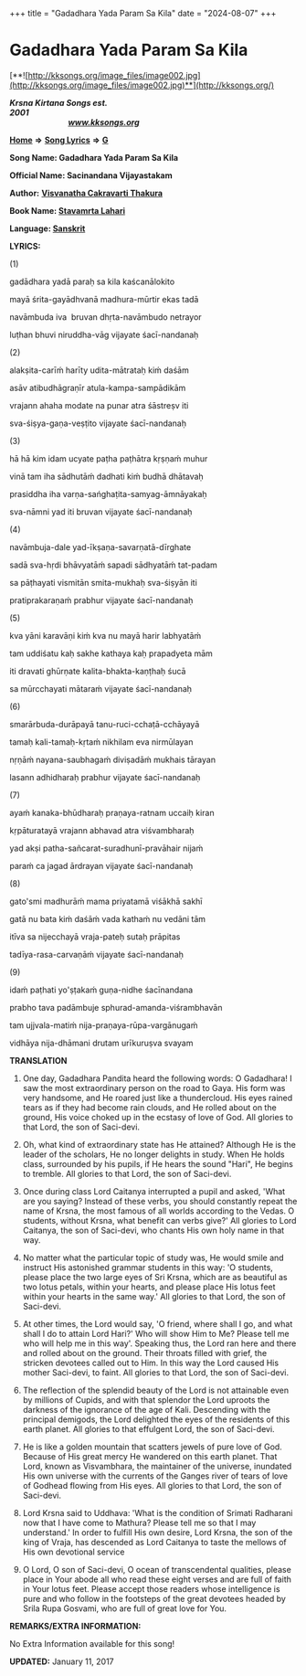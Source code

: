 +++
title = "Gadadhara Yada Param Sa Kila"
date = "2024-08-07"
+++

# Gadadhara Yada Param Sa Kila
[**![http://kksongs.org/image_files/image002.jpg](http://kksongs.org/image_files/image002.jpg)**](http://kksongs.org/)

**_Krsna Kirtana Songs est. 2001_**                                                                                                                                                 **_www.kksongs.org_**

**[Home](http://kksongs.org/)** **⇒** **[Song Lyrics](http://kksongs.org/lyrics.html)** **⇒** **[G](http://kksongs.org/songs/song_g.html)**

**Song Name: Gadadhara Yada Param Sa Kila**

**Official Name: Sacinandana Vijayastakam**

**Author:** [**Visvanatha Cakravarti Thakura**](http://kksongs.org/authors/list/vct.html)

**Book Name: [Stavamrta Lahari](http://kksongs.org/authors/literature/stavamrta_lahari.html)**

**Language: [Sanskrit](http://kksongs.org/language/list/sanskrit.html)**

**LYRICS:**

(1)

gadādhara yadā paraḥ sa kila kaścanālokito

mayā śrita-gayādhvanā madhura-mūrtir ekas tadā

navāmbuda iva  bruvan dhṛta-navāmbudo netrayor

luṭhan bhuvi niruddha-vāg vijayate śacī-nandanaḥ

(2)

alakṣita-carīḿ harīty udita-mātrataḥ kiḿ daśām

asāv atibudhāgraṇīr atula-kampa-sampādikām

vrajann ahaha modate na punar atra śāstreṣv iti

sva-śiṣya-gaṇa-veṣṭito vijayate śacī-nandanaḥ

(3)

hā hā kim idam ucyate paṭha paṭhātra kṛṣṇaḿ muhur

vinā tam iha sādhutāḿ dadhati kiḿ budhā dhātavaḥ

prasiddha iha varṇa-sańghaṭita-samyag-āmnāyakaḥ

sva-nāmni yad iti bruvan vijayate śacī-nandanaḥ

(4)

navāmbuja-dale yad-īkṣaṇa-savarṇatā-dīrghate

sadā sva-hṛdi bhāvyatāḿ sapadi sādhyatāḿ tat-padam

sa pāṭhayati vismitān smita-mukhaḥ sva-śiṣyān iti

pratiprakaraṇaḿ prabhur vijayate śacī-nandanaḥ

(5)

kva yāni karavāṇi kiḿ kva nu mayā harir labhyatāḿ

tam uddiśatu kaḥ sakhe kathaya kaḥ prapadyeta mām

iti dravati ghūrṇate kalita-bhakta-kaṇṭhaḥ śucā

sa mūrcchayati mātaraḿ vijayate śacī-nandanaḥ

(6)

smarārbuda-durāpayā tanu-ruci-cchaṭā-cchāyayā

tamaḥ kali-tamaḥ-kṛtaḿ nikhilam eva nirmūlayan

nṛṇāḿ nayana-saubhagaḿ diviṣadāḿ mukhais tārayan

lasann adhidharaḥ prabhur vijayate śacī-nandanaḥ

(7)

ayaḿ kanaka-bhūdharaḥ praṇaya-ratnam uccaiḥ kiran

kṛpāturatayā vrajann abhavad atra viśvambharaḥ

yad akṣi patha-sañcarat-suradhunī-pravāhair nijaḿ

paraḿ ca jagad ārdrayan vijayate śacī-nandanaḥ

(8)

gato'smi madhurāḿ mama priyatamā viśākhā sakhī

gatā nu bata kiḿ daśāḿ vada kathaḿ nu vedāni tām

itīva sa nijecchayā vraja-pateḥ sutaḥ prāpitas

tadīya-rasa-carvaṇāḿ vijayate śacī-nandanaḥ

(9)

idaḿ paṭhati yo'ṣṭakaḿ guṇa-nidhe śacīnandana

prabho tava padāmbuje sphurad-amanda-viśrambhavān

tam ujjvala-matiḿ nija-praṇaya-rūpa-vargānugaḿ

vidhāya nija-dhāmani drutam urīkuruṣva svayam

**TRANSLATION**

1) One day, Gadadhara Pandita heard the following words: O Gadadhara! I saw the most extraordinary person on the road to Gaya. His form was very handsome, and He roared just like a thundercloud. His eyes rained tears as if they had become rain clouds, and He rolled about on the ground, His voice choked up in the ecstasy of love of God. All glories to that Lord, the son of Saci-devi.

2) Oh, what kind of extraordinary state has He attained? Although He is the leader of the scholars, He no longer delights in study. When He holds class, surrounded by his pupils, if He hears the sound "Hari", He begins to tremble. All glories to that Lord, the son of Saci-devi.

3) Once during class Lord Caitanya interrupted a pupil and asked, 'What are you saying? Instead of these verbs, you should constantly repeat the name of Krsna, the most famous of all worlds according to the Vedas. O students, without Krsna, what benefit can verbs give?' All glories to Lord Caitanya, the son of Saci-devi, who chants His own holy name in that way.

4) No matter what the particular topic of study was, He would smile and instruct His astonished grammar students in this way: 'O students, please place the two large eyes of Sri Krsna, which are as beautiful as two lotus petals, within your hearts, and please place His lotus feet within your hearts in the same way.' All glories to that Lord, the son of Saci-devi.

5) At other times, the Lord would say, 'O friend, where shall I go, and what shall I do to attain Lord Hari?' Who will show Him to Me? Please tell me who will help me in this way'. Speaking thus, the Lord ran here and there and rolled about on the ground. Their throats filled with grief, the stricken devotees called out to Him. In this way the Lord caused His mother Saci-devi, to faint. All glories to that Lord, the son of Saci-devi.

6) The reflection of the splendid beauty of the Lord is not attainable even by millions of Cupids, and with that splendor the Lord uproots the darkness of the ignorance of the age of Kali. Descending with the principal demigods, the Lord delighted the eyes of the residents of this earth planet. All glories to that effulgent Lord, the son of Saci-devi.

7) He is like a golden mountain that scatters jewels of pure love of God. Because of His great mercy He wandered on this earth planet. That Lord, known as Visvambhara, the maintainer of the universe, inundated His own universe with the currents of the Ganges river of tears of love of Godhead flowing from His eyes. All glories to that Lord, the son of Saci-devi.

8) Lord Krsna said to Uddhava: 'What is the condition of Srimati Radharani now that I have come to Mathura? Please tell me so that I may understand.' In order to fulfill His own desire, Lord Krsna, the son of the king of Vraja, has descended as Lord Caitanya to taste the mellows of His own devotional service

9) O Lord, O son of Saci-devi, O ocean of transcendental qualities, please place in Your abode all who read these eight verses and are full of faith in Your lotus feet. Please accept those readers whose intelligence is pure and who follow in the footsteps of the great devotees headed by Srila Rupa Gosvami, who are full of great love for You.

**REMARKS/EXTRA INFORMATION:**

No Extra Information available for this song!

**UPDATED:** January 11, 2017